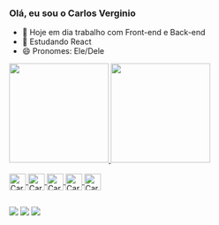 ### Olá, eu sou o Carlos Verginio

- 🔭 Hoje em dia trabalho com Front-end e Back-end
- 🌱 Estudando React
- 😄 Pronomes: Ele/Dele

<div>
  <a href="https://www.linkedin.com/in/carlosev/">
  <img height="180em" src="https://github-readme-stats.vercel.app/api?username=cevmoon&show_icons=true&theme=radical">
  <img height="180em" src="https://github-readme-stats.vercel.app/api/top-langs/?username=cevmoon&layout-compact&langs_count-16&theme=radical">
</div>

<div style="display: inline_block"><br>
  <img align="center" alt="Carlos-HTML" height="30" width"40" src="https://img.shields.io/badge/HTML-239120?style=for-the-badge&logo=html5&logoColor=white">
  <img align="center" alt="Carlos-CSS" height="30" width"40" src="https://img.shields.io/badge/CSS-239120?&style=for-the-badge&logo=css3&logoColor=white">
  <img align="center" alt="Carlos-JS" height="30" width"40" src="https://img.shields.io/badge/JavaScript-F7DF1E?style=for-the-badge&logo=javascript&logoColor=black">
  <img align="center" alt="Carlos-REACT" height="30" width"40" src="https://img.shields.io/badge/React-20232A?style=for-the-badge&logo=react&logoColor=61DAFB">
  <img align="center" alt="Carlos-NJS" height="30" width"40" src="https://img.shields.io/badge/Node.js-43853D?style=for-the-badge&logo=node.js&logoColor=white">
</div>

##

<div>
  <a href="https://www.instagram.com/cevmoon" target="_blank"><img src="https://img.shields.io/badge/Instagram-E4405F?style=for-the-badge&logo=instagram&logoColor=white" target="_blank"></a>
  <a href="https://www.linkedin.com/in/carlosev" target="_blank"><img src="https://img.shields.io/badge/LinkedIn-0077B5?style=for-the-badge&logo=linkedin&logoColor=white" target="_blank"></a>
  <a href="https://discord.gg/nzFmv2fBvU" target="_blank"><img src="https://img.shields.io/badge/Discord-7289DA?style=for-the-badge&logo=discord&logoColor=white"></a>
</div>
